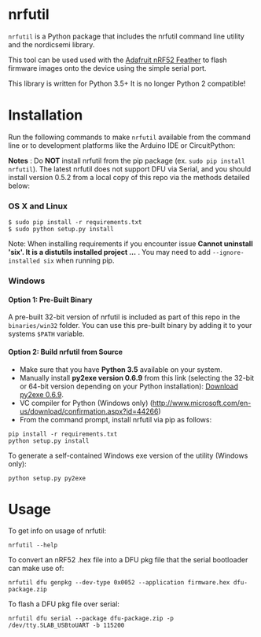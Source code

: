 # nrfutil

`nrfutil` is a Python package that includes the nrfutil command line utility
and the nordicsemi library.

This tool can be used used with the [Adafruit nRF52 Feather](https://www.adafruit.com/product/3406)
to flash firmware images onto the device using the simple serial port.

This library is written for Python 3.5+
It is no longer Python 2 compatible!

# Installation

Run the following commands to make `nrfutil` available from the command line
or to development platforms like the Arduino IDE or CircuitPython:

**Notes** : Do **NOT** install nrfutil from the pip package (ex. `sudo pip
install nrfutil`). The latest nrfutil does not support DFU via Serial, and you
should install version 0.5.2 from a local copy of this repo via the methods
detailed below:

### OS X and Linux

```
$ sudo pip install -r requirements.txt
$ sudo python setup.py install
```

Note: When installing requirements if you encounter issue **Cannot uninstall 'six'. It is a distutils installed project ...** . You may need to add `--ignore-installed six` when running pip.

### Windows

#### Option 1: Pre-Built Binary

A pre-built 32-bit version of nrfutil is included as part of this repo in the
`binaries/win32` folder. You can use this pre-built binary by adding it to your
systems `$PATH` variable.

#### Option 2: Build nrfutil from Source

- Make sure that you have **Python 3.5** available on your system.
- Manually install **py2exe version 0.6.9** from this link (selecting
    the 32-bit or 64-bit version depending on your Python installation):
    [Download py2exe 0.6.9](https://sourceforge.net/projects/py2exe/files/py2exe/0.6.9/).
- VC compiler for Python (Windows only) (http://www.microsoft.com/en-us/download/confirmation.aspx?id=44266)
- From the command prompt, install nrfutil via pip as follows:

```
pip install -r requirements.txt
python setup.py install
```

To generate a self-contained Windows exe version of the utility (Windows only):

```
python setup.py py2exe
```

# Usage

To get info on usage of nrfutil:

```
nrfutil --help
```

To convert an nRF52 .hex file into a DFU pkg file that the serial bootloader
can make use of:

```
nrfutil dfu genpkg --dev-type 0x0052 --application firmware.hex dfu-package.zip
```

To flash a DFU pkg file over serial:

```
nrfutil dfu serial --package dfu-package.zip -p /dev/tty.SLAB_USBtoUART -b 115200
```
